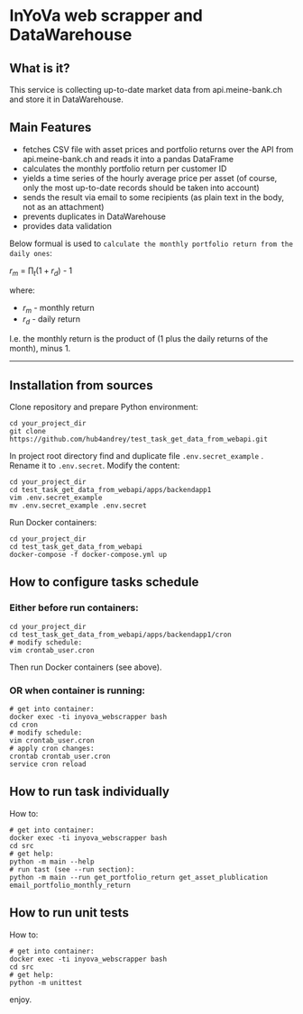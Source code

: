 # InYoVa web scrapper and DataWarehouse

## What is it?

This service is collecting up-to-date market data from api.meine-bank.ch and store it in DataWarehouse.

## Main Features

- fetches CSV file with asset prices and portfolio returns over the API from api.meine-bank.ch and reads it into a pandas DataFrame
- calculates the monthly portfolio return per customer ID
- yields a time series of the hourly average price per asset (of course, only the most up-to-date records should be taken into account)
- sends the result via email to some recipients (as plain text in the body, not as an attachment)
- prevents duplicates in DataWarehouse
- provides data validation

Below formual is used to `calculate the monthly portfolio return from the daily ones`:

$r_m$ = $\prod_t (1 + r_d)$ - 1

where:
- $r_m$ - monthly return
- $r_d$ - daily return

I.e. the monthly return is the product of (1 plus the daily returns of the month), minus 1.

---

## Installation from sources



Clone repository and prepare Python environment:

    cd your_project_dir
    git clone https://github.com/hub4andrey/test_task_get_data_from_webapi.git

In project root directory find and duplicate file `.env.secret_example` . Rename it to `.env.secret`. Modify the content:

    cd your_project_dir
    cd test_task_get_data_from_webapi/apps/backendapp1
    vim .env.secret_example
    mv .env.secret_example .env.secret

Run Docker containers:

    cd your_project_dir
    cd test_task_get_data_from_webapi
    docker-compose -f docker-compose.yml up

## How to configure tasks schedule

### Either before run containers:

    cd your_project_dir
    cd test_task_get_data_from_webapi/apps/backendapp1/cron
    # modify schedule:
    vim crontab_user.cron

Then run Docker containers (see above).

### OR when container is running:

    # get into container:
    docker exec -ti inyova_webscrapper bash
    cd cron
    # modify schedule:
    vim crontab_user.cron
    # apply cron changes:
    crontab crontab_user.cron
    service cron reload

## How to run task individually

How to:

    # get into container:
    docker exec -ti inyova_webscrapper bash
    cd src
    # get help:
    python -m main --help
    # run tast (see --run section):
    python -m main --run get_portfolio_return get_asset_plublication email_portfolio_monthly_return

## How to run unit tests

How to:

    # get into container:
    docker exec -ti inyova_webscrapper bash
    cd src
    # get help:
    python -m unittest

enjoy.
